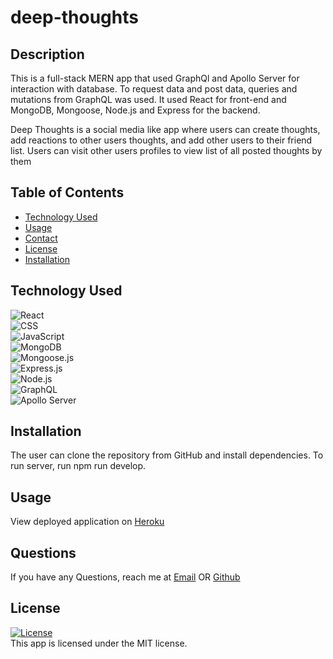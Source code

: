 # deep-thoughts

## Description
This is a full-stack MERN app that used GraphQl and Apollo Server for interaction with database. To request data and post data, queries and mutations from GraphQL was used. It used React for front-end and MongoDB, Mongoose, Node.js and Express for the backend.

Deep Thoughts is a social media like app where users can create thoughts, add reactions to other users thoughts, and add other users to their friend list. Users can visit other users profiles to view list of all posted thoughts by them

## Table of Contents
- [Technology Used](#technology-used)
- [Usage](#usage)
- [Contact](#contact)
- [License](#license)
- [Installation](#installation)


## Technology Used
![React](https://img.shields.io/badge/React-20232A?style=for-the-badge&logo=react&logoColor=61DAFB)  
![CSS](https://img.shields.io/badge/CSS3-1572B6?style=for-the-badge&logo=css3&logoColor=white)  
![JavaScript](https://img.shields.io/badge/JavaScript-323330?style=for-the-badge&logo=javascript&logoColor=F7DF1E)    
![MongoDB](https://img.shields.io/badge/MongoDB-4EA94B?style=for-the-badge&logo=mongodb&logoColor=white)  
![Mongoose.js](https://img.shields.io/badge/Mongoose.js-880000?style=for-the-badge)   
![Express.js](https://img.shields.io/badge/Express.js-404D59?style=for-the-badge&logo=express)  
![Node.js](https://img.shields.io/badge/Node.js-43853D?style=for-the-badge&logo=node.js&logoColor=white)  
![GraphQL](https://img.shields.io/badge/GraphQL-E4405F?style=for-the-badge&logo=graphql)  
![Apollo Server](https://img.shields.io/badge/Apollo%20Server-8B89CC?style=for-the-badge)   
 
## Installation
The user can clone the repository from GitHub and install dependencies. To run server, run npm run develop.

## Usage 
View deployed application on [Heroku](https://social-deep-thoughts.herokuapp.com/)

## Questions
If you have any Questions, reach me at [Email](muk.ahmed13@gmail.com) OR [Github](https://github.com/)

## License  
<a href=./LICENSE>![License](https://img.shields.io/badge/License%3A-MIT-green.svg)</a>     
This app is licensed under the MIT license.